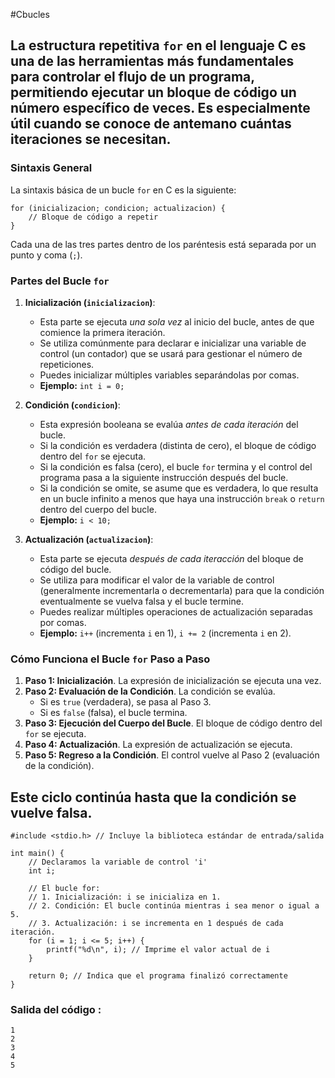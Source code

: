 #Cbucles
## La estructura repetitiva `for` en el lenguaje C es una de las herramientas más fundamentales para controlar el flujo de un programa, permitiendo ejecutar un bloque de código un número específico de veces. Es especialmente útil cuando se conoce de antemano cuántas iteraciones se necesitan.

### Sintaxis General

La sintaxis básica de un bucle `for` en C es la siguiente:

```plaintext
for (inicializacion; condicion; actualizacion) {
    // Bloque de código a repetir
}
```

Cada una de las tres partes dentro de los paréntesis está separada por un punto y coma (`;`).

### Partes del Bucle `for`

1. **Inicialización (`inicializacion`)**:
    
    - Esta parte se ejecuta _una sola vez_ al inicio del bucle, antes de que comience la primera iteración.
    - Se utiliza comúnmente para declarar e inicializar una variable de control (un contador) que se usará para gestionar el número de repeticiones.
    - Puedes inicializar múltiples variables separándolas por comas.
    - **Ejemplo:** `int i = 0;`
2. **Condición (`condicion`)**:
    
    - Esta expresión booleana se evalúa _antes de cada iteración_ del bucle.
    - Si la condición es verdadera (distinta de cero), el bloque de código dentro del `for` se ejecuta.
    - Si la condición es falsa (cero), el bucle `for` termina y el control del programa pasa a la siguiente instrucción después del bucle.
    - Si la condición se omite, se asume que es verdadera, lo que resulta en un bucle infinito a menos que haya una instrucción `break` o `return` dentro del cuerpo del bucle.
    - **Ejemplo:** `i < 10;`
3. **Actualización (`actualizacion`)**:
    
    - Esta parte se ejecuta _después de cada iteracción_ del bloque de código del bucle.
    - Se utiliza para modificar el valor de la variable de control (generalmente incrementarla o decrementarla) para que la condición eventualmente se vuelva falsa y el bucle termine.
    - Puedes realizar múltiples operaciones de actualización separadas por comas.
    - **Ejemplo:** `i++` (incrementa `i` en 1), `i += 2` (incrementa `i` en 2).

### Cómo Funciona el Bucle `for` Paso a Paso

1. **Paso 1: Inicialización**. La expresión de inicialización se ejecuta una vez.
2. **Paso 2: Evaluación de la Condición**. La condición se evalúa.
    - Si es `true` (verdadera), se pasa al Paso 3.
    - Si es `false` (falsa), el bucle termina.
3. **Paso 3: Ejecución del Cuerpo del Bucle**. El bloque de código dentro del `for` se ejecuta.
4. **Paso 4: Actualización**. La expresión de actualización se ejecuta.
5. **Paso 5: Regreso a la Condición**. El control vuelve al Paso 2 (evaluación de la condición).

## Este ciclo continúa hasta que la condición se vuelve falsa.


```plaintext
#include <stdio.h> // Incluye la biblioteca estándar de entrada/salida

int main() {
    // Declaramos la variable de control 'i'
    int i; 

    // El bucle for:
    // 1. Inicialización: i se inicializa en 1.
    // 2. Condición: El bucle continúa mientras i sea menor o igual a 5.
    // 3. Actualización: i se incrementa en 1 después de cada iteración.
    for (i = 1; i <= 5; i++) {
        printf("%d\n", i); // Imprime el valor actual de i
    }

    return 0; // Indica que el programa finalizó correctamente
}

```

### Salida del código :

```plaintext
1
2
3
4
5
```
